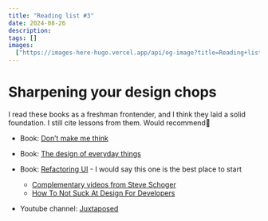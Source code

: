 ```yaml
---
title: "Reading list #3"
date: 2024-08-26
description:
tags: []
images:
  ["https://images-here-hugo.vercel.app/api/og-image?title=Reading+list+%233"]
---
```


# Sharpening your design chops

I read these books as a freshman frontender, and I think they laid a solid foundation. I still cite lessons from them. Would recommend🫡

- Book: [Don’t make me think](https://sensible.com/dont-make-me-think/)
- Book: [The design of everyday things](https://www.amazon.co.za/Design-Everyday-Things-Revised-Expanded/dp/0465050654)
- Book: [Refactoring UI](https://www.refactoringui.com/) - I would say this one is the best place to start

  - [Complementary videos from Steve Schoger](https://youtube.com/playlist?list=PLDVpvW8ghDr9tasku_YvuTy_l0xPUtOHE&si=Tgd84QVcpKNqIU_0)
  - [How To Not Suck At Design For Developers](https://www.youtube.com/watch?v=YNOwO5s4AL8&list=WL&index=3)

- Youtube channel: [Juxtaposed](https://www.youtube.com/@juxtopposed)

